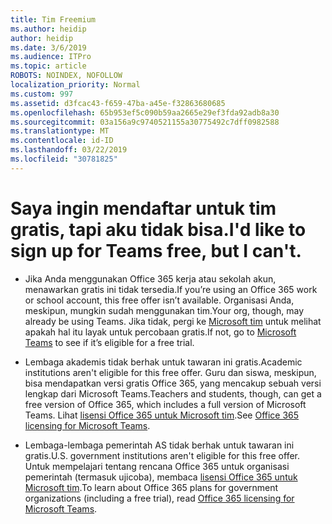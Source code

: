 ```yaml
---
title: Tim Freemium
ms.author: heidip
author: heidip
ms.date: 3/6/2019
ms.audience: ITPro
ms.topic: article
ROBOTS: NOINDEX, NOFOLLOW
localization_priority: Normal
ms.custom: 997
ms.assetid: d3fcac43-f659-47ba-a45e-f32863680685
ms.openlocfilehash: 65b953ef5c090b59aa2665e29ef3fda92adb8a30
ms.sourcegitcommit: 03a156a9c9740521155a30775492c7dff0982588
ms.translationtype: MT
ms.contentlocale: id-ID
ms.lasthandoff: 03/22/2019
ms.locfileid: "30781825"
---
```

# <a name="id-like-to-sign-up-for-teams-free-but-i-cant"></a><span data-ttu-id="fb014-102">Saya ingin mendaftar untuk tim gratis, tapi aku tidak bisa.</span><span class="sxs-lookup"><span data-stu-id="fb014-102">I'd like to sign up for Teams free, but I can't.</span></span>

- <span data-ttu-id="fb014-103">Jika Anda menggunakan Office 365 kerja atau sekolah akun, menawarkan gratis ini tidak tersedia.</span><span class="sxs-lookup"><span data-stu-id="fb014-103">If you’re using an Office 365 work or school account, this free offer isn’t available.</span></span> <span data-ttu-id="fb014-104">Organisasi Anda, meskipun, mungkin sudah menggunakan tim.</span><span class="sxs-lookup"><span data-stu-id="fb014-104">Your org, though, may already be using Teams.</span></span> <span data-ttu-id="fb014-105">Jika tidak, pergi ke [Microsoft tim](https://products.office.com/en-us/microsoft-teams/group-chat-software) untuk melihat apakah hal itu layak untuk percobaan gratis.</span><span class="sxs-lookup"><span data-stu-id="fb014-105">If not, go to [Microsoft Teams](https://products.office.com/en-us/microsoft-teams/group-chat-software) to see if it’s eligible for a free trial.</span></span>

- <span data-ttu-id="fb014-106">Lembaga akademis tidak berhak untuk tawaran ini gratis.</span><span class="sxs-lookup"><span data-stu-id="fb014-106">Academic institutions aren't eligible for this free offer.</span></span> <span data-ttu-id="fb014-107">Guru dan siswa, meskipun, bisa mendapatkan versi gratis Office 365, yang mencakup sebuah versi lengkap dari Microsoft Teams.</span><span class="sxs-lookup"><span data-stu-id="fb014-107">Teachers and students, though, can get a free version of Office 365, which includes a full version of Microsoft Teams.</span></span> <span data-ttu-id="fb014-108">Lihat [lisensi Office 365 untuk Microsoft tim](https://docs.microsoft.com/microsoftteams/office-365-licensing).</span><span class="sxs-lookup"><span data-stu-id="fb014-108">See [Office 365 licensing for Microsoft Teams](https://docs.microsoft.com/microsoftteams/office-365-licensing).</span></span>

- <span data-ttu-id="fb014-109">Lembaga-lembaga pemerintah AS tidak berhak untuk tawaran ini gratis.</span><span class="sxs-lookup"><span data-stu-id="fb014-109">U.S. government institutions aren't eligible for this free offer.</span></span> <span data-ttu-id="fb014-110">Untuk mempelajari tentang rencana Office 365 untuk organisasi pemerintah (termasuk ujicoba), membaca [lisensi Office 365 untuk Microsoft tim](https://docs.microsoft.com/microsoftteams/office-365-licensing).</span><span class="sxs-lookup"><span data-stu-id="fb014-110">To learn about Office 365 plans for government organizations (including a free trial), read [Office 365 licensing for Microsoft Teams](https://docs.microsoft.com/microsoftteams/office-365-licensing).</span></span>


